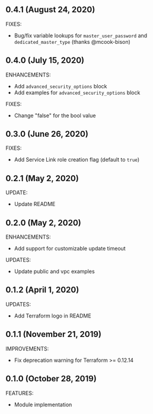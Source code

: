 ## 0.4.1 (August 24, 2020)

FIXES:

* Bug/fix variable lookups for `master_user_password` and `dedicated_master_type` (thanks @mcook-bison)

## 0.4.0 (July 15, 2020)

ENHANCEMENTS:

* Add `advanced_security_options` block
* Add examples for `advanced_security_options` block

FIXES:

* Change "false" for the bool value

## 0.3.0 (June 26, 2020)

FIXES:

* Add Service Link role creation flag (default to `true`)


## 0.2.1 (May 2, 2020)

UPDATE:

* Update README

## 0.2.0 (May 2, 2020)

ENHANCEMENTS:

* Add support for customizable update timeout

UPDATES:

* Update public and vpc examples


## 0.1.2 (April 1, 2020)

UPDATES:

* Add Terraform logo in README

## 0.1.1 (November 21, 2019)

IMPROVEMENTS:

* Fix deprecation warning for Terraform >= 0.12.14

## 0.1.0 (October 28, 2019)

FEATURES:

* Module implementation
